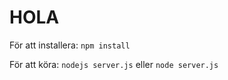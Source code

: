 HOLA
=======

För att installera:
`npm install`

För att köra:
`nodejs server.js` eller `node server.js`
